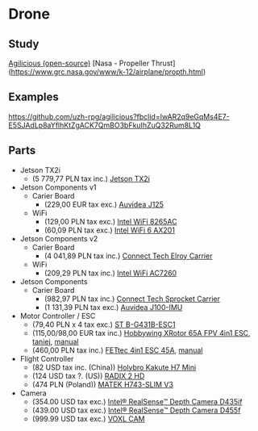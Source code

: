 # Drone

## Study
[Agilicious (open-source)](https://rpg.ifi.uzh.ch/docs/ScienceRobotics22_Foehn.pdf?fbclid=IwAR1oIzt7SBITv9mSpmdG-MxEYJToNWwH60hAH5r8kkoTM_KGdk9deQC9o6g)
[Nasa - Propeller Thrust] (https://www.grc.nasa.gov/www/k-12/airplane/propth.html)

## Examples
https://github.com/uzh-rpg/agilicious?fbclid=IwAR2q9eGqMs4E7-E5SJAdLp8aYflhKtZgACK7QmBO3bFkuIhZuQ32Rum8L1Q

## Parts
- Jetson TX2i
	- (5 779,77 PLN tax inc.) 		[Jetson TX2i](https://kamami.pl/komputery-nvidia-jetson/574733-modul-nvidia-jetson-tx2i.html)
- Jetson Components v1
	- Carier Board 
		- (229,00 EUR tax exc.) 	[Auvidea J125](https://auvidea.eu/product/j125-70727/)
	- WiFi
		- (129,00 PLN tax exc.) 	[Intel WiFi 8265AC](https://botland.com.pl/akcesoria-do-nvidia/17384-karta-sieciowa-wifi-intel-8265ac-dla-nvidia-jetson-nano-5904422327415.html?cd=18298825651&ad=&kd=&gad_source=1&gclid=CjwKCAiA0PuuBhBsEiwAS7fsNds8_BiiGisGl1tBW-07N3tdaZZ9p79JykLQDYbllLQ5iuvkzNGJ7RoCNdIQAvD_BwE)
		- (60,09 PLN tax exc.) 		[Intel WiFi 6 AX201](https://www.mouser.pl/ProductDetail/Intel/AX201NGWGNV?qs=rkhjVJ6%2F3EJ6fIb3EjIiig%3D%3D&mgh=1&vip=1&gad_source=1&gclid=CjwKCAiA0PuuBhBsEiwAS7fsNSiI6Puw0b9atNgDd4dbzkUsXKLP7hk5-GqJzQsOwVIn9UgXuIX7TxoC_AIQAvD_BwE)
- Jetson Components v2
	- Carier Board
		- (4 041,89 PLN tax inc.)	[Connect Tech Elroy Carrier](https://kamami.pl/akcesoria-nvidia-jetson/574864-elroy-carrier-plyta-bazowa-dla-nvidia-jetson-tx1tx2tx2i.html)
	- WiFi
		- (209,29 PLN tax inc.) 	[Intel WiFi AC7260](https://www.tonitrus.com/pl/sprz-281-t-sieciowy/akcesoria/others-4/10199759-003-intel-7260.hmwwb.r-intel-dual-band-wireless-ac-7260-netzwerkadapter/?number=10199759-003&gad_source=1&gclid=CjwKCAiA0PuuBhBsEiwAS7fsNR4Zg_wnkB5KAeg0ky_vk1LLJ1W760kkDMXtG9wtU1wjDaZP-971YRoCOKgQAvD_BwE)
- Jetson Components
	- Carier Board
		- (982,97 PLN tax inc.) 	[Connect Tech Sprocket Carrier](https://kamami.pl/nvidia-jetson/577581-sprocket-carrier-plyta-bazowa-dla-nvidia-jetson-tx1tx2tx2i-asg0008.html)
		- (1 131,39 PLN tax exc.) 	[Auvidea J100-IMU](https://www.mouser.pl/ProductDetail/Auvidea/70702?qs=EU6FO9ffTwdHIkn%2FeQ7%2FcQ%3D%3D)
- Motor Controller / ESC
	- (79,40 PLN x 4 tax exc.)		[ST B-G431B-ESC1](https://www.mouser.pl/ProductDetail/STMicroelectronics/B-G431B-ESC1?qs=%252B6g0mu59x7KUfhaFDGurZQ%3D%3D&mgh=1&vip=1&gad_source=1&gclid=CjwKCAiA0PuuBhBsEiwAS7fsNdf6RitS_cHawTvKrOvMl0w4W69snSuc4eCCCw5a2GVGfBZqjqGNZxoCQs4QAvD_BwE)
   	- (115,00/98,00 EUR tax inc.)			[Hobbywing XRotor 65A FPV 4in1 ESC](https://shop.robitronic.com/en/hobbywing-xrotor-65a-fpv-4in1-esc-hw30902064), [taniej](https://www.monsterhopups.de/Hobbywing-HW30902064-XRotor-65A-FPV-4in1-controller?gad_source=1), [manual](https://www.hobbywing.com/en/uploads/file/20230113/a97ade00854e1f1a4a1f7aa1dd9f499f.pdf)
   	- (460,00 PLN tax inc.)			[FETtec 4in1 ESC 45A](https://dronostrefa.pl/strona-glowna/6716-fettec-4in1-esc-45a.html), [manual](https://fettec.net/media/pdf/cf/1e/c0/FETtec_ESC_45a_Manual.pdf)
- Flight Controller
	- (82 USD tax inc. (China))		[Holybro Kakute H7 Mini](https://rcdrone.top/pl/products/holybro-kakute-h7-mini-flight-controller)
   	- (124 USD tax ?. (US))			[RADIX 2 HD](https://www.brainfpv.com/product/radix-2-hd-flight-controller/)
   	- (474 PLN (Poland))			[MATEK H743-SLIM V3](https://rcmaniak.pl/pl/p/MATEK-H743-SLIM-V3-Flight-Controller/4860)
- Camera
   	- (354.00 USD tax exc.) 		[Intel® RealSense™ Depth Camera D435if](https://store.intelrealsense.com/buy-intel-realsense-depth-camera-d435if.html)
  	- (439.00 USD tax exc.)			[Intel® RealSense™ Depth Camera D455f](https://store.intelrealsense.com/buy-intel-realsense-depth-camera-d435if.html)
	- (999.99 USD tax exc.)			[VOXL CAM](https://www.modalai.com/products/voxl-cam?variant=39543794565171)
